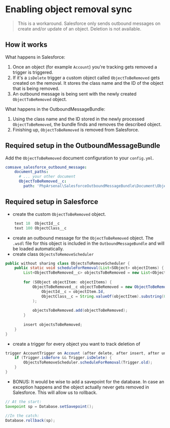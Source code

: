 # Enabling object removal sync

>This is a workaround. Salesforce only sends outbound messages on create and/or update of an object. Deletion is not available. 

## How it works

What happens in Salesforce:

1) Once an object (for example `Account`) you're tracking gets removed a trigger is triggered.
2) If it's a `isDelete` trigger a custom object called `ObjectToBeRemoved` gets created on the removal. It stores the class name and the ID of the object that is being removed.
3) An outbound message is being sent with the newly created `ObjectToBeRemoved` object.

What happens in the OutboundMessageBundle:

1) Using the class name and the ID stored in the newly processed `ObjectToBeRemoved`, the bundle finds and removes the described object.
2) Finishing up, `ObjectToBeRemoved` is removed from Salesforce. 

## Required setup in the OutboundMessageBundle

Add the `ObjectToBeRemoved` document configuration to your `config.yml`.

```yaml
comsave_salesforce_outbound_message:
    document_paths:
      # ... your other document
      ObjectToBeRemoved__c:
        path: 'PhpArsenal\SalesforceOutboundMessageBundle\Document\ObjectToBeRemoved'
```

## Required setup in Salesforce

* create the custom `ObjectToBeRemoved` object.
```java 
    text 18  ObjectId__c
    text 100 ObjectClass__c
```

* create an outbound message for the `ObjectToBeRemoved` object. The `.wsdl` file for this object is included in the `OutboundMessageBundle` and will be loaded automatically.
* create class `ObjectsToRemoveScheduler`
```java 
public without sharing class ObjectsToRemoveScheduler {
    public static void scheduleForRemoval(List<SObject> objectItems) {
        List<ObjectToBeRemoved__c> objectsToBeRemoved = new List<ObjectToBeRemoved__c>();
        
        for (SObject objectItem: objectItems) {
            ObjectToBeRemoved__c objectToBeRemoved = new ObjectToBeRemoved__c(
                ObjectId__c = objectItem.Id,
                ObjectClass__c = String.valueOf(objectItem).substring(0, String.valueOf(objectItem).indexOf(':'))
            );
            
            objectsToBeRemoved.add(objectToBeRemoved);
        }
        
        insert objectsToBeRemoved;
    }
}
```
* create a trigger for every object you want to track deletion of
```java
trigger AccountTrigger on Account (after delete, after insert, after undelete, after update, before delete, before insert, before update) {
    if (Trigger.isBefore && Trigger.isDelete) {
        ObjectsToRemoveScheduler.scheduleForRemoval(Trigger.old);
    }
}
```

* BONUS: It would be wise to add a savepoint for the database. In case an exception happens and the object actually never gets removed in Salesforce. This will allow us to rollback.
```java
// At the start:
Savepoint sp = Database.setSavepoint();

//In the catch:
Database.rollback(sp);
```

